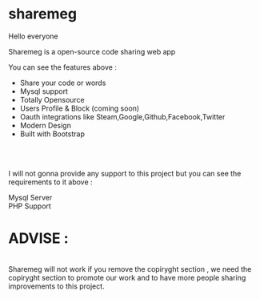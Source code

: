 # sharemeg


Hello everyone 

Sharemeg is a open-source code sharing web app

You can see the features above : <ul>
  
  <li>Share your code or words</li>
  <li>Mysql support</li>
  <li>Totally Opensource</li>
  <li>Users Profile & Block (coming soon)</li>
  <li>Oauth integrations like Steam,Google,Github,Facebook,Twitter</li>
  <li>Modern Design</li>
  <li>Built with Bootstrap</li></ul>

<br><br>

I will not gonna provide any support to this project but you can see the requirements to it above : 

Mysql Server<br>
PHP Support 


<h1>ADVISE : </h1><br>
Sharemeg will not work if you remove the copiryght section , we need the copiryght section to promote our work and to have more people sharing improvements to this project.

